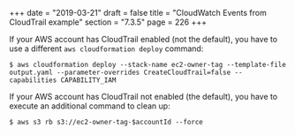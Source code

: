 +++
date = "2019-03-21"
draft = false
title = "CloudWatch Events from CloudTrail example"
section = "7.3.5"
page = 226
+++

If your AWS account has CloudTrail enabled (not the default), you have to use a different `aws cloudformation deploy` command:

```
$ aws cloudformation deploy --stack-name ec2-owner-tag --template-file output.yaml --parameter-overrides CreateCloudTrail=false --capabilities CAPABILITY_IAM
```

If your AWS account has CloudTrail not enabled (the default), you have to execute an additional command to clean up:

```
$ aws s3 rb s3://ec2-owner-tag-$accountId --force
```
